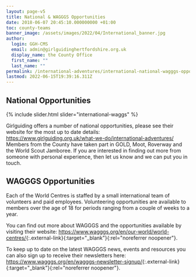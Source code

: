 ```yaml
---
layout: page-v5
title: National & WAGGGS Opportunities
date: 2018-06-07 20:45:10.000000000 +01:00
toc: county-teams
banner_image: /assets/images/2022/04/International_banner.jpg
author:
  login: GGH-CMS
  email: admin@girlguidinghertfordshire.org.uk
  display_name: the County Office
  first_name: ""
  last_name: ""
permalink: /international-adventures/international-national-wagggs-opportunities/
lastmod: 2022-06-15T19:39:16.311Z
---
```

## National Opportunities

{% include slider.html slider="international-waggs" %}

Girlguiding offers a number of national opportunities, please see their website for the most up to date details: <a href="https://www.girlguiding.org.uk/what-we-do/international-adventures/" target="_blank" rel="noopener">https://www.girlguiding.org.uk/what-we-do/international-adventures/</a> Members from the County have taken part in GOLD, Moot, Roverway and the World Scout Jamboree. If you are interested in finding out more from someone with personal experience, then let us know and we can put you in touch.

## WAGGGS Opportunities

Each of the World Centres is staffed by a small international team of volunteers and paid employees.  Volunteering opportunities are available to members over the age of 18 for periods ranging from a couple of weeks to a year.

You can find out more about WAGGGS and the opportunities available by visiting their website: <https://www.wagggs.org/en/our-world/world-centres/>{:.external-link}{:target="_blank"}{:rel="noreferrer noopener"}.

To keep up to date on the latest WAGGGS news, events and resources you can also sign up to receive their newsletters here: <https://www.wagggs.org/en/wagggs-newsletter-signup/>{:.external-link}{:target="_blank"}{:rel="noreferrer noopener"}.
